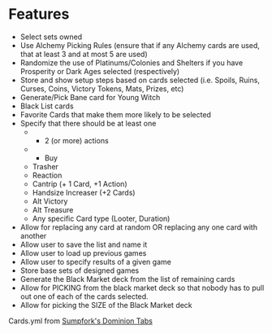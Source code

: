 # Features

* Select sets owned
* Use Alchemy Picking Rules (ensure that if any Alchemy cards are used, that at least 3 and at most 5 are used)
*  Randomize the use of Platinums/Colonies and Shelters if you have Prosperity or Dark Ages selected (respectively)
* Store and show setup steps based on cards selected (i.e. Spoils, Ruins, Curses, Coins, Victory Tokens, Mats, Prizes, etc)
* Generate/Pick Bane card for Young Witch
* Black List cards
* Favorite Cards that make them more likely to be selected
* Specify that there should be at least one
  * + 2 (or more) actions
  * + Buy
  * Trasher
  * Reaction
  * Cantrip (+ 1 Card, +1 Action)
  * Handsize Increaser (+2 Cards)
  * Alt Victory
  * Alt Treasure
  * Any specific Card type (Looter, Duration)
* Allow for replacing any card at random OR replacing any one card with another
* Allow user to save the list and name it
* Allow user to load up previous games
* Allow user to specify results of a given game
* Store base sets of designed games
* Generate the Black Market deck from the list of remaining cards
* Allow for PICKING from the black market deck so that nobody has to pull out one of each of the cards selected.
* Allow for picking the SIZE of the Black Market deck

Cards.yml from [Sumpfork's Dominion Tabs](https://code.launchpad.net/~sumpfork/dominiontabs/trunk)
